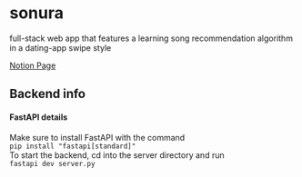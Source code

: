 # sonura
full-stack web app that features a learning song recommendation algorithm in a dating-app swipe style


[Notion Page](https://www.notion.so/Sonura-Songs-Recs-w-Spotify-1e451e8a253e80f9a50dff40e7e73795)


## Backend info

#### FastAPI details
Make sure to install FastAPI with the command <br>
```pip install "fastapi[standard]"``` <br>
To start the backend, cd into the server directory and run <br>
```fastapi dev server.py```
